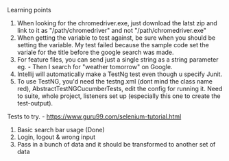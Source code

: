 Learning points
1. When looking for the chromedriver.exe, just download the latst zip and link to it as "/path/chromedriver" and not "/path/chromedriver.exe"
2. When getting the variable to test against, be sure when you should be setting the variable. My test failed because the sample code set the variale for the title before the google search was made.
3. For feature files, you can send just a single string as a string parameter eg. - Then I search for "weather tomorrow" on Google.
4. Intellij will automatically make a TestNg test even though u specify Junit.
5. To use TestNG, you'd need the testng.xml (dont mind the class name red), AbstractTestNGCucumberTests, edit the config for running it.
Need to suite, whole project, listeners set up (especially this one to create the test-output).

Tests to try. - https://www.guru99.com/selenium-tutorial.html
1. Basic search bar usage (Done)
2. Login, logout & wrong input
3. Pass in a bunch of data and it should be transformed to another set of data
